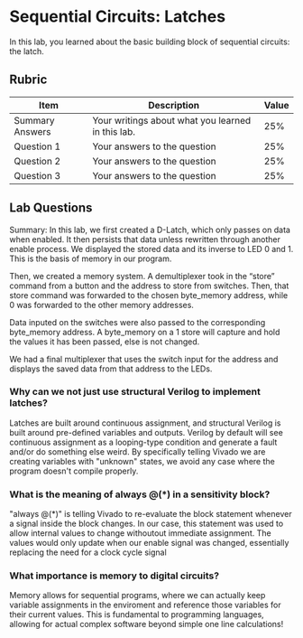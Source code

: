 # Sequential Circuits: Latches

In this lab, you learned about the basic building block of sequential circuits: the latch.

## Rubric

| Item | Description | Value |
| ---- | ----------- | ----- |
| Summary Answers | Your writings about what you learned in this lab. | 25% |
| Question 1 | Your answers to the question | 25% |
| Question 2 | Your answers to the question | 25% |
| Question 3 | Your answers to the question | 25% |

## Lab Questions

Summary:
In this lab, we first created a D-Latch, which only
 passes on data when enabled. It then persists that data 
unless rewritten through another enable process. We 
displayed the stored data and its inverse to LED 0 and 1. 
This is the basis of memory in our program.

Then, we created a memory system. A demultiplexer 
took in the “store” command from a button and the 
address to store from switches. Then, that store 
command was forwarded to the chosen byte_memory 
address, while 0 was forwarded to the other memory addresses. 

Data inputed on the switches were also passed to 
the corresponding byte_memory address. A byte_memory on 
a 1 store will capture and hold the values it has been passed, 
else is not changed.

We had a final multiplexer that uses the switch input 
for the address and displays the saved data from that 
address to the LEDs.


###  Why can we not just use structural Verilog to implement latches?
Latches are built around continuous assignment, and structural Verilog is built around pre-defined variables and outputs. Verilog by default will see continuous assignment as a looping-type condition and generate a fault and/or do something else weird. By specifically telling Vivado we are creating variables with "unknown" states, we avoid any case where the program doesn't compile properly.

### What is the meaning of always @(*) in a sensitivity block?
"always @(*)" is telling Vivado to re-evaluate the block statement whenever a signal inside the block changes. In our case, this statement was used to allow internal values to change withoutout immediate assignment. The values would only update when our enable signal was changed, essentially replacing the need for a clock cycle signal 

### What importance is memory to digital circuits?
Memory allows for sequential programs, where we can actually keep 
variable assignments in the enviroment and reference those variables 
for their current values.
This is fundamental to programming languages, allowing for actual 
complex software beyond simple one line calculations!
